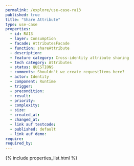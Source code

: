 ```yaml
---
permalink: /explore/use-case-ra13
published: true
title: "Share Attribute"
type: use-case
properties:
  - id: RA13
  - layer: Consumption
  - facade: AttributesFacade
  - function: shareAttribute
  - description:
  - feature category: Cross-identity attribute sharing
  - tech category: Attributes
  - status: QUESTIONS
  - comments: Shouldn't we create requestItems here?
  - actor: Identity
  - component: Runtime
  - trigger:
  - precondition:
  - result:
  - priority:
  - complexity:
  - size:
  - created_at:
  - changed_at:
  - link auf testcode:
  - published: default
  - link auf demo:
require:
required_by:
---
```


{% include properties_list.html %}
